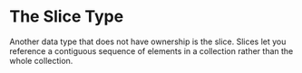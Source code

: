 # The Slice Type

Another data type that does not have ownership is the slice. Slices let you reference a contiguous sequence of elements in a collection rather than the whole collection.



